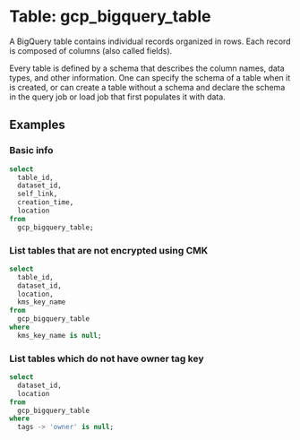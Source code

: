 # Table: gcp_bigquery_table

A BigQuery table contains individual records organized in rows. Each record is composed of columns (also called fields).

Every table is defined by a schema that describes the column names, data types, and other information. One can specify the schema of a table when it is created, or can create a table without a schema and declare the schema in the query job or load job that first populates it with data.

## Examples

### Basic info

```sql
select
  table_id,
  dataset_id,
  self_link,
  creation_time,
  location
from
  gcp_bigquery_table;
```

### List tables that are not encrypted using CMK

```sql
select
  table_id,
  dataset_id,
  location,
  kms_key_name
from
  gcp_bigquery_table
where
  kms_key_name is null;
```

### List tables which do not have owner tag key

```sql
select
  dataset_id,
  location
from
  gcp_bigquery_table
where
  tags -> 'owner' is null;
```
